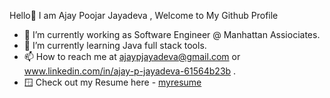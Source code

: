 Hello👋
I am Ajay Poojar Jayadeva , Welcome to My Github Profile 


- 🔭 I’m currently working as Software Engineer @ Manhattan Assiociates.
- 🌱 I’m currently learning Java full stack tools.
- 📫 How to reach me at ajaypjayadeva@gmail.com or www.linkedin.com/in/ajay-p-jayadeva-61564b23b .
- 🪟 Check out my Resume here - [myresume](https://white-martynne-39.tiiny.site/)
<!--
**ajaypjayadeva17/ajaypjayadeva17** is a ✨ _special_ ✨ repository because its `README.md` (this file) appears on your GitHub profile.

Here are some ideas to get you started:

- 🔭 I’m currently working as Software Engineer @ Manhattan Asspciates
- 🌱 I’m currently learning ...
- 👯 I’m looking to collaborate on ...
- 🤔 I’m looking for help with ...
- 💬 Ask me about ...
- 📫 How to reach me: ...
- 😄 Pronouns: ...
- ⚡ Fun fact: ...
-->
